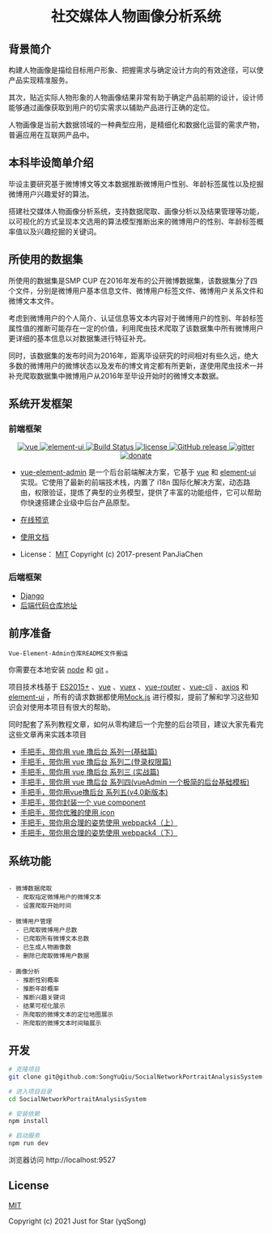 <h1 align="center">
社交媒体人物画像分析系统
</h1>

## 背景简介
构建人物画像是描绘目标用户形象、把握需求与确定设计方向的有效途径，可以使产品实现精准服务。

其次，贴近实际人物形象的人物画像结果非常有助于确定产品前期的设计，设计师能够通过画像获取到用户的切实需求以辅助产品进行正确的定位。

人物画像是当前大数据领域的一种典型应用，是精细化和数据化运营的需求产物，普遍应用在互联网产品中。

## 本科毕设简单介绍
毕设主要研究基于微博博文等文本数据推断微博用户性别、年龄标签属性以及挖掘微博用户兴趣爱好的算法。

搭建社交媒体人物画像分析系统，支持数据爬取、画像分析以及结果管理等功能，以可视化的方式呈现本文选用的算法模型推断出来的微博用户的性别、年龄标签概率值以及兴趣挖掘的关键词。

## 所使用的数据集
所使用的数据集是SMP CUP 在2016年发布的公开微博数据集，该数据集分了四个文件，分别是微博用户基本信息文件、微博用户标签文件、微博用户关系文件和微博文本文件。

考虑到微博用户的个人简介、认证信息等文本内容对于微博用户的性别、年龄标签属性值的推断可能存在一定的价值，利用爬虫技术爬取了该数据集中所有微博用户更详细的基本信息以对数据集进行特征补充。

同时，该数据集的发布时间为2016年，距离毕设研究的时间相对有些久远，绝大多数的微博用户的微博状态以及发布的博文肯定都有所更新，遂使用爬虫技术一并补充爬取数据集中微博用户从2016年至毕设开始时的微博文本数据。

## 系统开发框架
### 前端框架
<p align="center">
  <a href="https://github.com/vuejs/vue">
    <img src="https://img.shields.io/badge/vue-2.6.10-brightgreen.svg" alt="vue">
  </a>
  <a href="https://github.com/ElemeFE/element">
    <img src="https://img.shields.io/badge/element--ui-2.7.0-brightgreen.svg" alt="element-ui">
  </a>
  <a href="https://travis-ci.org/PanJiaChen/vue-element-admin" rel="nofollow">
    <img src="https://travis-ci.org/PanJiaChen/vue-element-admin.svg?branch=master" alt="Build Status">
  </a>
  <a href="https://github.com/PanJiaChen/vue-element-admin/blob/master/LICENSE">
    <img src="https://img.shields.io/github/license/mashape/apistatus.svg" alt="license">
  </a>
  <a href="https://github.com/PanJiaChen/vue-element-admin/releases">
    <img src="https://img.shields.io/github/release/PanJiaChen/vue-element-admin.svg" alt="GitHub release">
  </a>
  <a href="https://gitter.im/vue-element-admin/discuss">
    <img src="https://badges.gitter.im/Join%20Chat.svg" alt="gitter">
  </a>
  <a href="https://panjiachen.github.io/vue-element-admin-site/donate">
    <img src="https://img.shields.io/badge/%24-donate-ff69b4.svg" alt="donate">
  </a>
</p>

- [vue-element-admin](https://panjiachen.github.io/vue-element-admin) 是一个后台前端解决方案，它基于 [vue](https://github.com/vuejs/vue) 和 [element-ui](https://element.eleme.io/#/zh-CN/component/installation) 实现。它使用了最新的前端技术栈，内置了 i18n 国际化解决方案，动态路由，权限验证，提炼了典型的业务模型，提供了丰富的功能组件，它可以帮助你快速搭建企业级中后台产品原型。

- [在线预览](https://panjiachen.github.io/vue-element-admin)

- [使用文档](https://panjiachen.github.io/vue-element-admin-site/zh/)

- License： [MIT](https://github.com/PanJiaChen/vue-element-admin/blob/master/LICENSE)
Copyright (c) 2017-present PanJiaChen

### 后端框架
- [Django](https://www.djangoproject.com/)
- [后端代码仓库地址](https://github.com/zhangjie1982/SocialNetworkPortraitAnalysisSystemBackCode)

## 前序准备
`Vue-Element-Admin仓库README文件搬运`

你需要在本地安装 [node](http://nodejs.org/) 和 [git](https://git-scm.com/) 。

项目技术栈基于 [ES2015+](http://es6.ruanyifeng.com/) 、[vue](https://cn.vuejs.org/index.html) 、[vuex](https://vuex.vuejs.org/zh-cn/) 、[vue-router](https://router.vuejs.org/zh-cn/) 、[vue-cli](https://github.com/vuejs/vue-cli) 、[axios](https://github.com/axios/axios) 和 [element-ui](https://github.com/ElemeFE/element) ，所有的请求数据都使用[Mock.js](https://github.com/nuysoft/Mock) 进行模拟，提前了解和学习这些知识会对使用本项目有很大的帮助。

同时配套了系列教程文章，如何从零构建后一个完整的后台项目，建议大家先看完这些文章再来实践本项目

- [手把手，带你用 vue 撸后台 系列一(基础篇)](https://juejin.im/post/59097cd7a22b9d0065fb61d2)
- [手把手，带你用 vue 撸后台 系列二(登录权限篇)](https://juejin.im/post/591aa14f570c35006961acac)
- [手把手，带你用 vue 撸后台 系列三 (实战篇)](https://juejin.im/post/593121aa0ce4630057f70d35)
- [手把手，带你用 vue 撸后台 系列四(vueAdmin 一个极简的后台基础模板)](https://juejin.im/post/595b4d776fb9a06bbe7dba56)
- [手把手，带你用vue撸后台 系列五(v4.0新版本)](https://juejin.im/post/5c92ff94f265da6128275a85)
- [手把手，带你封装一个 vue component](https://segmentfault.com/a/1190000009090836)
- [手把手，带你优雅的使用 icon](https://juejin.im/post/59bb864b5188257e7a427c09)
- [手把手，带你用合理的姿势使用 webpack4（上）](https://juejin.im/post/5b56909a518825195f499806)
- [手把手，带你用合理的姿势使用 webpack4（下）](https://juejin.im/post/5b5d6d6f6fb9a04fea58aabc)

## 系统功能

```

- 微博数据爬取
  - 爬取指定微博用户的微博文本
  - 设置爬取开始时间

- 微博用户管理
  - 已爬取微博用户总数
  - 已爬取所有微博文本总数
  - 已生成人物画像数
  - 删除已爬取微博用户数据

- 画像分析
  - 推断性别概率
  - 推断年龄概率
  - 推断兴趣关键词
  - 结果可视化展示
  - 所爬取的微博文本的定位地图展示
  - 所爬取的微博文本时间轴展示

```

## 开发

```bash
# 克隆项目
git clone git@github.com:SongYuQiu/SocialNetworkPortraitAnalysisSystem.git

# 进入项目目录
cd SocialNetworkPortraitAnalysisSystem

# 安装依赖
npm install

# 启动服务
npm run dev
```

浏览器访问 http://localhost:9527

## License
[MIT](https://github.com/SongYuQiu/SocialNetworkPortraitAnalysisSystem/blob/master/LICENSE) 

Copyright (c) 2021 Just for Star (yqSong)
